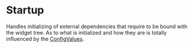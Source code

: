 # Startup

Handles initializing of external dependencies that require to be bound with the widget tree. As to what is
initialized and how they are is totally influenced by the [ConfigValues](../config.md).
